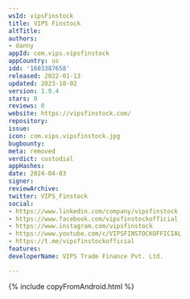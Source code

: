```yaml
---
wsId: vipsFinstock
title: VIPS Finstock
altTitle: 
authors:
- danny
appId: com.vips.vipsfinstock
appCountry: us
idd: '1603387658'
released: 2022-01-13
updated: 2023-10-02
version: 1.9.4
stars: 0
reviews: 0
website: https://vipsfinstock.com/
repository: 
issue: 
icon: com.vips.vipsfinstock.jpg
bugbounty: 
meta: removed
verdict: custodial
appHashes: 
date: 2024-04-03
signer: 
reviewArchive: 
twitter: VIPS_Finstock
social:
- https://www.linkedin.com/company/vipsfinstock
- https://www.facebook.com/vipsfinstockofficial
- https://www.instagram.com/vipsfinstock
- https://www.youtube.com/c/VIPSFINSTOCKOFFICIAL
- https://t.me/vipsfinstockofficial
features: 
developerName: VIPS Trade Finance Pvt. Ltd.

---
```


{% include copyFromAndroid.html %}
